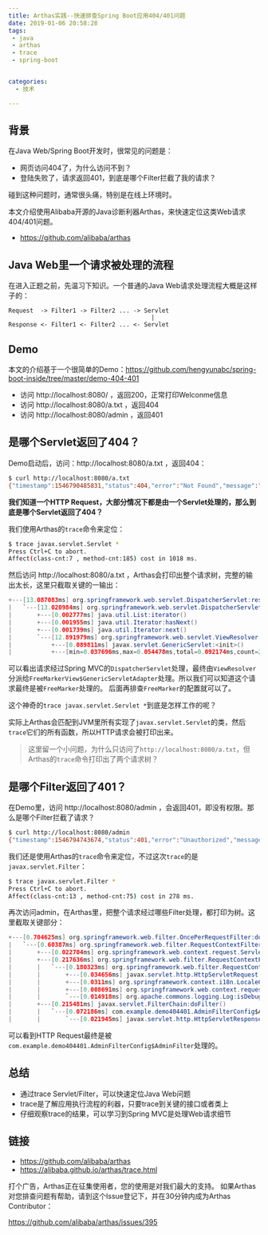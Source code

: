 ```yaml
---
title: Arthas实践--快速排查Spring Boot应用404/401问题
date: 2019-01-06 20:58:28
tags:
 - java
 - arthas
 - trace
 - spring-boot


categories:
  - 技术

---
```


## 背景

在Java Web/Spring Boot开发时，很常见的问题是：

* 网页访问404了，为什么访问不到？
* 登陆失败了，请求返回401，到底是哪个Filter拦截了我的请求？

碰到这种问题时，通常很头痛，特别是在线上环境时。

本文介绍使用Alibaba开源的Java诊断利器Arthas，来快速定位这类Web请求404/401问题。

* https://github.com/alibaba/arthas

## Java Web里一个请求被处理的流程

在进入正题之前，先温习下知识。一个普通的Java Web请求处理流程大概是这样子的：

```
Request  -> Filter1 -> Filter2 ... -> Servlet
                                        |
Response <- Filter1 <- Filter2 ... <- Servlet
```

## Demo

本文的介绍基于一个很简单的Demo：https://github.com/hengyunabc/spring-boot-inside/tree/master/demo-404-401

* 访问 http://localhost:8080/ ，返回200，正常打印Welconme信息
* 访问 http://localhost:8080/a.txt ，返回404
* 访问 http://localhost:8080/admin ，返回401

## 是哪个Servlet返回了404？

Demo启动后，访问：http://localhost:8080/a.txt ，返回404：

```bash
$ curl http://localhost:8080/a.txt
{"timestamp":1546790485831,"status":404,"error":"Not Found","message":"No message available","path":"/a.txt"}
```

**我们知道一个HTTP Request，大部分情况下都是由一个Servlet处理的，那么到底是哪个Servlet返回了404？**

我们使用Arthas的`trace`命令来定位：

```bash
$ trace javax.servlet.Servlet *
Press Ctrl+C to abort.
Affect(class-cnt:7 , method-cnt:185) cost in 1018 ms.
```

然后访问 http://localhost:8080/a.txt ，Arthas会打印出整个请求树，完整的输出太长，这里只截取关键的一输出：

```java
+---[13.087083ms] org.springframework.web.servlet.DispatcherServlet:resolveViewName()
|   `---[13.020984ms] org.springframework.web.servlet.DispatcherServlet:resolveViewName()
|       +---[0.002777ms] java.util.List:iterator()
|       +---[0.001955ms] java.util.Iterator:hasNext()
|       +---[0.001739ms] java.util.Iterator:next()
|       `---[12.891979ms] org.springframework.web.servlet.ViewResolver:resolveViewName()
|           +---[0.089811ms] javax.servlet.GenericServlet:<init>()
|           +---[min=0.037696ms,max=0.054478ms,total=0.092174ms,count=2] org.springframework.web.servlet.view.freemarker.FreeMarkerView$GenericServletAdapter:<init>()
```

可以看出请求经过Spring MVC的`DispatcherServlet`处理，最终由`ViewResolver`分派给`FreeMarkerView$GenericServletAdapter`处理。所以我们可以知道这个请求最终是被`FreeMarker`处理的。
后面再排查`FreeMarker`的配置就可以了。

这个神奇的`trace javax.servlet.Servlet *`到底是怎样工作的呢？

实际上Arthas会匹配到JVM里所有实现了`javax.servlet.Servlet`的类，然后`trace`它们的所有函数，所以HTTP请求会被打印出来。

> 这里留一个小问题，为什么只访问了`http://localhost:8080/a.txt`，但Arthas的`trace`命令打印出了两个请求树？

## 是哪个Filter返回了401？

在Demo里，访问 http://localhost:8080/admin ，会返回401，即没有权限。那么是哪个Filter拦截了请求？

```bash
$ curl http://localhost:8080/admin
{"timestamp":1546794743674,"status":401,"error":"Unauthorized","message":"admin filter error.","path":"/admin"}
```

我们还是使用Arthas的`trace`命令来定位，不过这次`trace`的是`javax.servlet.Filter`：

```bash
$ trace javax.servlet.Filter *
Press Ctrl+C to abort.
Affect(class-cnt:13 , method-cnt:75) cost in 278 ms.
```

再次访问admin，在Arthas里，把整个请求经过哪些Filter处理，都打印为树。这里截取关键部分：

```java
+---[0.704625ms] org.springframework.web.filter.OncePerRequestFilter:doFilterInternal()
|   `---[0.60387ms] org.springframework.web.filter.RequestContextFilter:doFilterInternal()
|       +---[0.022704ms] org.springframework.web.context.request.ServletRequestAttributes:<init>()
|       +---[0.217636ms] org.springframework.web.filter.RequestContextFilter:initContextHolders()
|       |   `---[0.180323ms] org.springframework.web.filter.RequestContextFilter:initContextHolders()
|       |       +---[0.034656ms] javax.servlet.http.HttpServletRequest:getLocale()
|       |       +---[0.0311ms] org.springframework.context.i18n.LocaleContextHolder:setLocale()
|       |       +---[0.008691ms] org.springframework.web.context.request.RequestContextHolder:setRequestAttributes()
|       |       `---[0.014918ms] org.apache.commons.logging.Log:isDebugEnabled()
|       +---[0.215481ms] javax.servlet.FilterChain:doFilter()
|       |   `---[0.072186ms] com.example.demo404401.AdminFilterConfig$AdminFilter:doFilter()
|       |       `---[0.021945ms] javax.servlet.http.HttpServletResponse:sendError()
```

可以看到HTTP Request最终是被`com.example.demo404401.AdminFilterConfig$AdminFilter`处理的。


## 总结

* 通过trace Servlet/Filter，可以快速定位Java Web问题
* trace是了解应用执行流程的利器，只要trace到关键的接口或者类上
* 仔细观察trace的结果，可以学习到Spring MVC是处理Web请求细节

## 链接

* https://github.com/alibaba/arthas
* https://alibaba.github.io/arthas/trace.html

打个广告，Arthas正在征集使用者，您的使用是对我们最大的支持。
如果Arthas对您排查问题有帮助，请到这个Issue登记下，并在30分钟内成为Arthas Contributor：

https://github.com/alibaba/arthas/issues/395 


